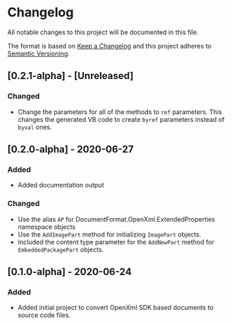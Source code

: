 # Changelog

All notable changes to this project will be documented in this file.

The format is based on [Keep a Changelog](http://keepachangelog.com/en/1.0.0/)
and this project adheres to [Semantic Versioning](http://semver.org/spec/v2.0.0.html).

## [0.2.1-alpha] - [Unreleased]

### Changed

- Change the parameters for all of the methods to `ref` parameters. This changes the generated
  VB code to create `byref` parameters instead of `byval` ones.

## [0.2.0-alpha] - 2020-06-27

### Added

- Added documentation output

### Changed

- Use the alias `AP` for DocumentFormat.OpenXml.ExtendedProperties namespace objects
- Use the `AddImagePart` method for initializing `ImagePart` objects.
- Included the content type parameter for the `AddNewPart` method for `EmbeddedPackagePart` objects.

## [0.1.0-alpha] - 2020-06-24

### Added

- Added initial project to convert OpenXml SDK based documents to source code files.
